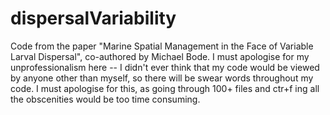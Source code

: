 # dispersalVariability
 Code from the paper "Marine Spatial Management in the Face of Variable Larval Dispersal", co-authored by Michael Bode. I must apologise for my unprofessionalism here -- I didn't ever think that my code would be viewed by anyone other than myself, so there will be swear words throughout my code. I must apologise for this, as going through 100+ files and ctr+f ing all the obscenities would be too time consuming.
